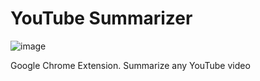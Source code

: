 # YouTube Summarizer

![image](https://github.com/fbader927/youtubesummarizer/assets/50185837/68c33d87-8145-45a4-b129-5979e17eaf01)


Google Chrome Extension. Summarize any YouTube video

